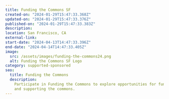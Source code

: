 ```yaml
---
title: Funding the Commons SF
created-on: "2024-01-29T15:47:33.368Z"
updated-on: "2024-01-29T15:47:33.376Z"
published-on: "2024-01-29T15:47:33.383Z"
description:
location: San Francisco, CA
external-link:
start-date: "2024-04-13T14:47:33.396Z"
end-date: "2024-04-14T14:47:33.405Z"
image:
  src: /assets/images/funding-the-commons24.png
  alt: Funding the Commons SF Logo
category: supported-sponsored
seo:
  title: Funding the Commons
  description:
    Participate in Funding the Commons to explore opportunities for funding
    and supporting the commons.
---
```

